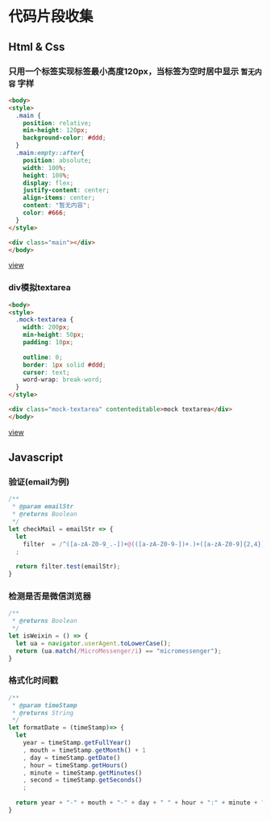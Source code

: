 # 代码片段收集

## Html & Css

### 只用一个标签实现标签最小高度120px，当标签为空时居中显示 `暂无内容` 字样
```html
<body>
<style>
  .main {
    position: relative;
    min-height: 120px;
    background-color: #ddd;
  }
  .main:empty::after{
    position: absolute;
    width: 100%;
    height: 100%;
    display: flex;
    justify-content: center;
    align-items: center;
    content: "暂无内容";
    color: #666;
  }
</style>

<div class="main"></div>
</body>
```
[view](https://cycjimmy.github.io/development-notes/interviewCoding/oneLabel.html)

### div模拟textarea
```html
<body>
<style>
  .mock-textarea {
    width: 200px;
    min-height: 50px;
    padding: 10px;
    
    outline: 0;
    border: 1px solid #ddd;
    cursor: text;
    word-wrap: break-word;
  }
</style>

<div class="mock-textarea" contenteditable>mock textarea</div>
</body>
```
[view](https://cycjimmy.github.io/development-notes/interviewCoding/divMockTextarea.html)

## Javascript 

### 验证(email为例)
```javascript
/**
 * @param emailStr
 * @returns Boolean
 */
let checkMail = emailStr => {
  let 
    filter  = /^([a-zA-Z0-9_.-])+@(([a-zA-Z0-9-])+.)+([a-zA-Z0-9]{2,4})+$/
  ;
  
  return filter.test(emailStr);
}
```

### 检测是否是微信浏览器
```javascript
/**
 * @returns Boolean
 */
let isWeixin = () => {
  let ua = navigator.userAgent.toLowerCase(); 
  return (ua.match(/MicroMessenger/i) == "micromessenger");
}
```

### 格式化时间戳
```javascript
/**
 * @param timeStamp
 * @returns String
 */
let formatDate = (timeStamp)=> {
  let
    year = timeStamp.getFullYear()
    , mouth = timeStamp.getMonth() + 1
    , day = timeStamp.getDate()
    , hour = timeStamp.getHours()
    , minute = timeStamp.getMinutes()
    , second = timeStamp.getSeconds()
    ;
  
  return year + "-" + mouth + "-" + day + " " + hour + ":" + minute + ":" + second; 
} 
```


